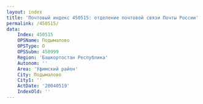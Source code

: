```yaml
---
layout: index
title: 'Почтовый индекс 450515: отделение почтовой связи Почты России'
permalink: /450515/
data:
    Index: 450515
    OPSName: Подымалово
    OPSType: О
    OPSSubm: 450999
    Region: 'Башкортостан Республика'
    Autonom: ''
    Area: 'Уфимский район'
    City: Подымалово
    City1: ''
    ActDate: '20040519'
    IndexOld: ''
---
```

